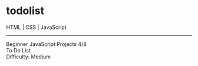 # todolist
HTML | CSS | JavaScript
<hr>
Beginner JavaScript Projects 4/8 <br>
To Do List <br>
Difficulty: Medium
